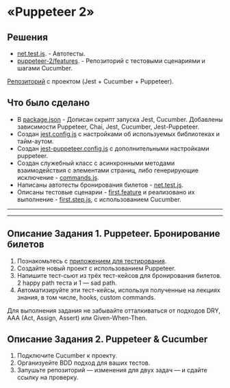 # «Puppeteer 2»

## Решения
* <a href="https://github.com/Nephedov/jsaqa-code-Nephedov93/blob/main/7.5/puppeteer-2/net.test.js">net.test.js</a>. - Автотесты.
* <a href="https://github.com/Nephedov/jsaqa-code-Nephedov93/tree/main/7.5/puppeteer-2/features">puppeteer-2/features</a>. - Репозиторий с тестовыми сценариями и шагами Cucumber.

<a href="https://github.com/Nephedov/jsaqa-code-Nephedov93/tree/main/7.5/puppeteer-2">Репозиторий</a> с проектом (Jest + Cucumber + Puppeteer).

## Что было сделано
* В <a href="https://github.com/Nephedov/jsaqa-code-Nephedov93/blob/main/7.5/puppeteer-2/package.json">package.json</a> - Дописан скрипт запуска Jest, Cucumber. Добавлены зависимости Puppeteer, Chai, Jest, Cucumber, Jest-Puppeteer.
* Создан <a href="https://github.com/Nephedov/jsaqa-code-Nephedov93/blob/main/7.5/puppeteer-2/jest.config.js">jest.config.js</a> c настройками об используемых библиотеках и тайм-аутом.
* Создан <a href="https://github.com/Nephedov/jsaqa-code-Nephedov93/blob/main/7.5/puppeteer-2/jest-puppeteer.config.js">jest-puppeteer.config.js</a> с дополнительными настройками puppeteer.
* Создан служебный класс с асинхронными методами взаимодействия с элементами страниц, либо генерирующие исключение - <a href="https://github.com/Nephedov/jsaqa-code-Nephedov93/blob/main/7.5/puppeteer-2/lib/commands.js">commands.js</a>.
* Написаны автотесты бронирования билетов - <a href="https://github.com/Nephedov/jsaqa-code-Nephedov93/blob/main/7.5/puppeteer-2/net.test.js">net.test.js</a>.
* Описаны тестовые сценарии - <a href="https://github.com/Nephedov/jsaqa-code-Nephedov93/blob/main/7.5/puppeteer-2/features/first.feature">first.feature</a>
и реализовано их выполнение - <a href="https://github.com/Nephedov/jsaqa-code-Nephedov93/blob/main/7.5/puppeteer-2/features/step_definitions/first.step.js">first.step.js</a>, с использованием Cucumber.


---
---


## Описание Задания 1. Puppeteer. Бронирование билетов

1. Познакомьтесь с [приложением для тестирования](http://qamid.tmweb.ru/client/index.php).  
2. Создайте новый проект с использованием Puppeteer.
3. Напишите тест-сьют из трёх тест-кейсов для бронирования билетов. 2 happy path теста и 1 — sad path.
4. Автоматизируйте эти тест-кейсы, используя полученные на лекциях знания, в том числе, hooks, custom commands.

Для выполнения задания не забывайте отталкиваться от подходов DRY, AAA (Act, Assign, Assert) или Given-When-Then.

## Описание Задания 2. Puppeteer & Cucumber

1. Подключите Cucumber к проекту.
2. Организуейте BDD подход для ваших тестов.
3. Запушьте репозиторий — изменения для двух задач — и сдайте ссылку на проверку.
